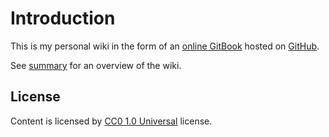 # Introduction

This is my personal wiki in the form of an 
[online GitBook](https://wiki.dewaka.com) hosted on [GitHub](https://github.com/dewaka/wiki).

See [summary](SUMMARY.md) for an overview of the wiki.

## License

Content is licensed by 
[CC0 1.0 Universal](https://creativecommons.org/publicdomain/zero/1.0/legalcode) license.
